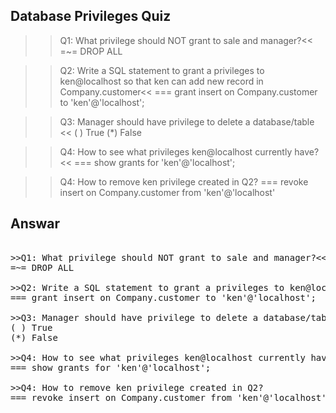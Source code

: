 ## Database Privileges Quiz

>>Q1: What privilege should NOT grant to sale and manager?<<
=~= DROP ALL

>>Q2: Write a SQL statement to grant a privileges to ken@localhost so that ken can add new record in Company.customer<<
=== grant insert on Company.customer to 'ken'@'localhost';

>>Q3: Manager should have privilege to delete a database/table <<
( ) True
(*) False

>>Q4: How to see what privileges ken@localhost currently have? <<
=== show grants for 'ken'@'localhost';

>>Q4: How to remove ken privilege created in Q2?
=== revoke insert on Company.customer from 'ken'@'localhost'

## Answar

<pre>

>>Q1: What privilege should NOT grant to sale and manager?<<
=~= DROP ALL

>>Q2: Write a SQL statement to grant a privileges to ken@localhost so that ken can add new record in Company.customer<<
=== grant insert on Company.customer to 'ken'@'localhost';

>>Q3: Manager should have privilege to delete a database/table <<
( ) True
(*) False

>>Q4: How to see what privileges ken@localhost currently have? <<
=== show grants for 'ken'@'localhost';

>>Q4: How to remove ken privilege created in Q2?
=== revoke insert on Company.customer from 'ken'@'localhost'

</pre>

